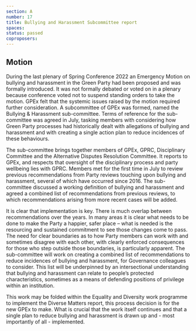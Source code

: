 ```yaml
---
section: A
number: 17
title: Bullying and Harassment Subcommittee report
spaces:
status: passed
coproposers:
---
```

## Motion
During the last plenary of Spring Conference 2022 an Emergency Motion on bullying and harassment in the Green Party had been proposed and was formally introduced. It was not formally debated or voted on in a plenary because conference voted not to suspend standing orders to take the motion. GPEx felt that the systemic issues raised by the motion required further consideration. A subcommittee of GPEx was formed, named the Bullying & Harassment sub-committee. Terms of reference for the sub-committee was agreed in July, tasking members with considering how Green Party processes had historically dealt with allegations of bullying and harassment and with creating a single action plan to reduce incidences of these behaviours.

The sub-committee brings together members of GPEx, GPRC, Disciplinary Committee and the Alternative Disputes Resolution Committee. It reports to GPEx, and respects that oversight of the disciplinary process and party wellbeing lies with GPRC. Members met for the first time in July to review previous recommendations from Party reviews touching upon bullying and harassment, several of which have occurred since 2016. The sub-committee discussed a working definition of bullying and harassment and agreed a combined list of recommendations from previous reviews, to which recommendations arising from more recent cases will be added.

It is clear that implementation is key. There is much overlap between recommendations over the years. In many areas it is clear what needs to be done to make the Party a happier, safer place – what is needed is the resourcing and sustained commitment to see those changes come to pass. The need for clear boundaries as to how Party members can work with and sometimes disagree with each other, with clearly enforced consequences for those who step outside those boundaries, is particularly apparent. The sub-committee will work on creating a combined list of recommendations to reduce incidences of bullying and harassment, for Governance colleagues to consider. This list will be underpinned by an intersectional understanding that bullying and harassment can relate to people’s protected characteristics, sometimes as a means of defending positions of privilege within an institution.

This work may be folded within the Equality and Diversity work programme to implement the Diverse Matters report, this process decision is for the new GPEx to make. What is crucial that the work itself continues and that a single plan to reduce bullying and harassment is drawn up and - most importantly of all - implemented.
